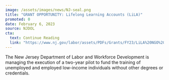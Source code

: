 ```yaml
---
image: /assets/images/news/NJ-seal.png
title: "GRANT OPPORTUNITY: Lifelong Learning Accounts (LiLA)"
promoted: 0
date: February 6, 2023
source: NJDOL
cta:
  text: Continue Reading
  link: "https://www.nj.gov/labor/assets/PDFs/Grants/FY23/LiLA%20NGO%20-%20FINAL%20v2.pdf"
---
```


The New Jersey Department of Labor and Workforce Development is managing the execution of a two-year pilot to fund the training of
unemployed and employed low-income individuals without other degrees or credentials.
